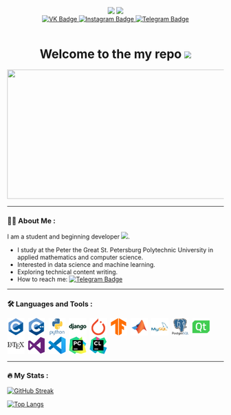 <div id="header" align="center">
  <img src="https://media.giphy.com/media/6FT3QE3AJMfwJDZBNr/giphy.gif" width="200"/>
  <img src="https://media.giphy.com/media/cmCEsJZHYBPels360q/giphy.gif" width="200"/>
    <div id="badges">
    <a href="https://vk.com/id299970043">
      <img src="https://img.shields.io/badge/Вконтакте-blue?style=flat&logo=vk&logoColor=white" alt="VK Badge"/>
    </a>
    <a href="https://www.instagram.com/mshnschnko/">
      <img src="https://img.shields.io/badge/Instagram-f91562?style=flat&logo=instagram&logoColor=white" alt="Instagram Badge"/>
    </a>
    <a href="https://t.me/mesh159753">
      <img src="https://img.shields.io/badge/Telegram-blue?style=flat&logo=telegram&logoColor=white" alt="Telegram Badge"/>
    </a>
    </div>
  <img src="https://komarev.com/ghpvc/?username=mshnschnko&style=flat&color=blue" alt=""/>
  <h1>
  Welcome to the my repo
  <img src="https://media.giphy.com/media/hvRJCLFzcasrR4ia7z/giphy.gif" width="30px"/>
</h1>
</div>

<div align="center">
  <img src="https://media.giphy.com/media/dWesBcTLavkZuG35MI/giphy.gif" width="600" height="300"/>
</div>

---

### :man_technologist: About Me :
I am a student and beginning developer <img src="https://media.giphy.com/media/WUlplcMpOCEmTGBtBW/giphy.gif" width="30">.
- I study at the Peter the Great St. Petersburg Polytechnic University in applied mathematics and computer science.
- Interested in data science and machine learning.
- Exploring technical content writing.
- How to reach me: [![Telegram Badge](https://img.shields.io/badge/Telegram-blue?style=flat&logo=telegram&logoColor=white)](https://t.me/mesh159753)

---

### :hammer_and_wrench: Languages and Tools :
<div>
  <img src="https://github.com/devicons/devicon/blob/master/icons/c/c-original.svg" title="C" alt="C" width="40" height="40"/>&nbsp;
  <img src="https://github.com/devicons/devicon/blob/master/icons/cplusplus/cplusplus-original.svg" title="Cpp" alt="Cpp" width="40" height="40"/>&nbsp;
  <img src="https://github.com/devicons/devicon/blob/master/icons/python/python-original-wordmark.svg" title="Python" alt="Python" width="40" height="40"/>&nbsp;
  <img src="https://github.com/devicons/devicon/blob/master/icons/django/django-plain-wordmark.svg" title="Django"  alt="Django" width="40" height="40"/>&nbsp;
  <img src="https://github.com/devicons/devicon/blob/master/icons/pytorch/pytorch-original.svg" title="PyTorch"  alt="PyTorch" width="40" height="40"/>&nbsp;
  <img src="https://github.com/devicons/devicon/blob/master/icons/tensorflow/tensorflow-original.svg" title="TensorFlow"  alt="TensorFlow" width="40" height="40"/>&nbsp;
  <img src="https://github.com/devicons/devicon/blob/master/icons/matlab/matlab-original.svg" title="Matlab" alt="Matlab" width="40" height="40"/>&nbsp;
  <img src="https://github.com/devicons/devicon/blob/master/icons/mysql/mysql-original-wordmark.svg" title="MySQL"  alt="MySQL" width="40" height="40"/>&nbsp;
  <img src="https://github.com/devicons/devicon/blob/master/icons/postgresql/postgresql-original-wordmark.svg" title="Postgres"  alt="Postgres" width="40" height="40"/>&nbsp;
  <img src="https://github.com/devicons/devicon/blob/master/icons/qt/qt-original.svg" title="Qt" alt="Qt" width="40" height="40"/>&nbsp;
  <img src="https://github.com/devicons/devicon/blob/master/icons/latex/latex-original.svg" title="Latex"  alt="Latex" width="40" height="40"/>&nbsp;
  <img src="https://github.com/devicons/devicon/blob/master/icons/visualstudio/visualstudio-plain.svg" title="VS" alt="VS" width="40" height="40"/>&nbsp;
  <img src="https://github.com/devicons/devicon/blob/master/icons/vscode/vscode-original.svg" title="VScode" alt="VScode" width="40" height="40"/>&nbsp;
  <img src="https://github.com/JetBrains/logos/blob/master/web/pycharm/pycharm.svg" title="PyCharm" alt="PyCharm" width="40" height="40"/>&nbsp;
  <img src="https://github.com/JetBrains/logos/blob/master/web/clion/clion.svg" title="CLion" alt="CLion" width="40" height="40"/>&nbsp;
</div>

---

### :fire: My Stats :
[![GitHub Streak](http://github-readme-streak-stats.herokuapp.com?user=mshnschnko&theme=github-dark-blue&date_format=M%20j%5B%2C%20Y%5D)](https://git.io/streak-stats)

[![Top Langs](https://github-readme-stats.vercel.app/api/top-langs/?username=mshnschnko&layout=compact&theme=github_dark)](https://github.com/anuraghazra/github-readme-stats)
